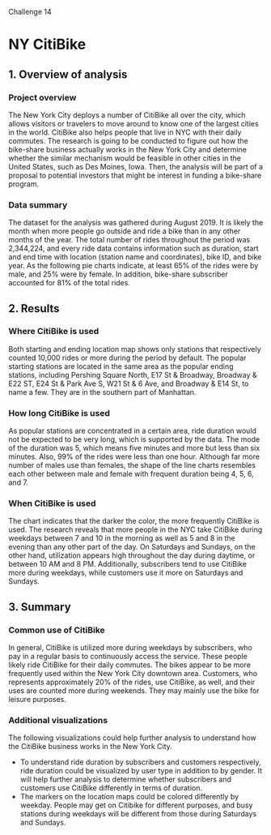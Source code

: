 Challenge 14
# NY CitiBike

## 1. Overview of analysis
### Project overview
The New York City deploys a number of CitiBike all over the city, which allows visitors or travelers to move around to know one of the largest cities in the world. CitiBike also helps people that live in NYC with their daily commutes.
The research is going to be conducted to figure out how the bike-share business actually works in the New York City and determine whether the similar mechanism would be feasible in other cities in the United States, such as Des Moines, Iowa. Then, the analysis will be part of a proposal to potential investors that might be interest in funding a bike-share program.

### Data summary
The dataset for the analysis was gathered during August 2019. It is likely the month when more people go outside and ride a bike than in any other months of the year. The total number of rides throughout the period was 2,344,224, and every ride data contains information such as duration, start and end time with location (station name and coordinates), bike ID, and bike year. As the following pie charts indicate, at least 65% of the rides were by male, and 25% were by female. In addition, bike-share subscriber accounted for 81% of the total rides.


## 2. Results
### Where CitiBike is used
Both starting and ending location map shows only stations that respectively counted 10,000 rides or more during the period by default. The popular starting stations are located in the same area as the popular ending stations, including Pershing Square North, E17 St & Broadway, Broadway & E22 ST, E24 St & Park Ave S, W21 St & 6 Ave, and Broadway & E14 St, to name a few. They are in the southern part of Manhattan.

### How long CitiBike is used
As popular stations are concentrated in a certain area, ride duration would not be expected to be very long, which is supported by the data. The mode of the duration was 5, which means five minutes and more but less than six minutes. Also, 99% of the rides were less than one hour. Although far more number of males use than females, the shape of the line charts resembles each other between male and female with frequent duration being 4, 5, 6, and 7.

### When CitiBike is used
The chart indicates that the darker the color, the more frequently CitiBike is used. The research reveals that more people in the NYC take CitiBike during weekdays between 7 and 10 in the morning as well as 5 and 8 in the evening than any other part of the day. On Saturdays and Sundays, on the other hand, utilization appears high throughout the day during daytime, or between 10 AM and 8 PM. Additionally, subscribers tend to use CitiBike more during weekdays, while customers use it more on Saturdays and Sundays.

## 3. Summary
### Common use of CitiBike
In general, CitiBike is utilized more during weekdays by subscribers, who pay in a regular basis to continuously access the service. These people likely ride CitiBike for their daily commutes. The bikes appear to be more frequently used within the New York City downtown area. Customers, who represents approximately 20% of the rides, use CitiBike, as well, and their uses are counted more during weekends. They may mainly use the bike for leisure purposes.

### Additional visualizations
The following visualizations could help further analysis to understand how the CitiBike business works in the New York City.

* To understand ride duration by subscribers and customers respectively, ride duration could be visualized by user type in addition to by gender. It will help further analysis to determine whether subscribers and customers use CitiBike differently in terms of duration.
* The markers on the location maps could be colored differently by weekday. People may get on Citibike for different purposes, and busy stations during weekdays will be different from those during Saturdays and Sundays.

